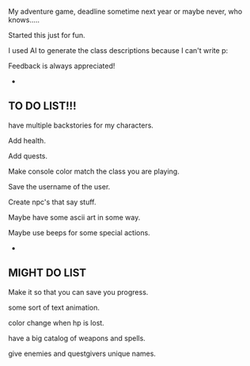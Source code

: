 My adventure game, deadline sometime next year or maybe never, who knows.....

Started this just for fun.

I used AI to generate the class descriptions because I can't write p:

Feedback is always appreciated!


-
TO DO LIST!!!
-

have multiple backstories for my characters.

                                  
Add health.

Add quests.

Make console color match the class you are playing.

Save the username of the user.

Create npc's that say stuff.

Maybe have some ascii art in some way.

Maybe use beeps for some special actions.


-
MIGHT DO LIST
-

Make it so that you can save you progress.

some sort of text animation.

color change when hp is lost.

have a big catalog of weapons and spells.

give enemies and questgivers unique names.
